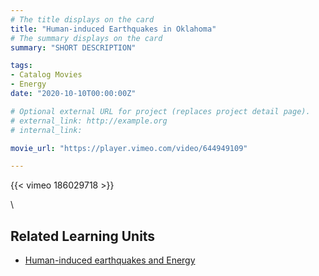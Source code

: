 ```yaml
---
# The title displays on the card
title: "Human-induced Earthquakes in Oklahoma"
# The summary displays on the card
summary: "SHORT DESCRIPTION"

tags:
- Catalog Movies
- Energy
date: "2020-10-10T00:00:00Z"

# Optional external URL for project (replaces project detail page).
# external_link: http://example.org
# internal_link:

movie_url: "https://player.vimeo.com/video/644949109"

---
```


{{< vimeo 186029718 >}}

\

## Related Learning Units
* [Human-induced earthquakes and Energy](../../learningunits/4_humaninducedeqs/)

